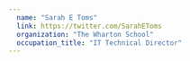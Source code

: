 ```yaml
---
  name: "Sarah E Toms"
  link: https://twitter.com/SarahEToms
  organization: "The Wharton School"
  occupation_title: "IT Technical Director"
---
```

